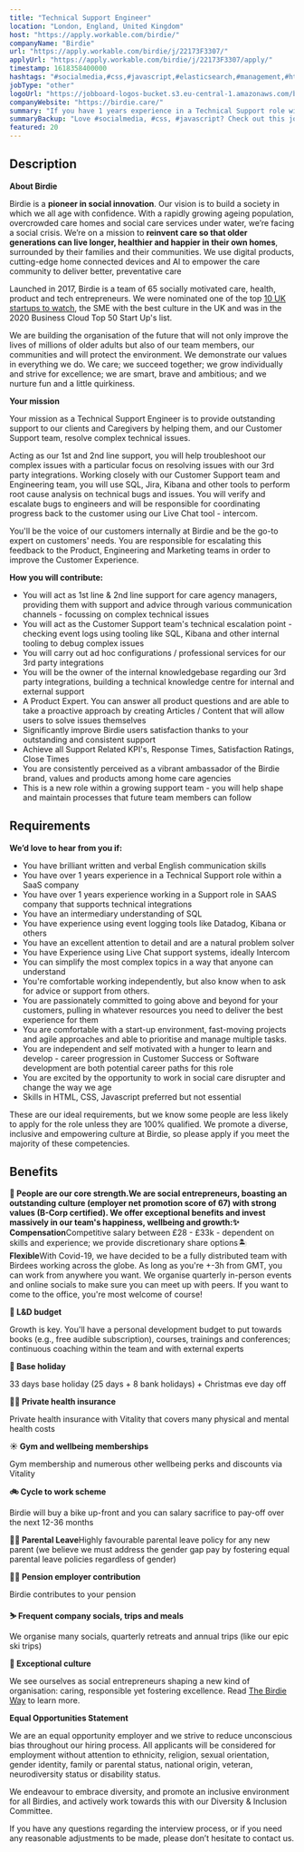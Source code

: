 ```yaml
---
title: "Technical Support Engineer"
location: "London, England, United Kingdom"
host: "https://apply.workable.com/birdie/"
companyName: "Birdie"
url: "https://apply.workable.com/birdie/j/22173F3307/"
applyUrl: "https://apply.workable.com/birdie/j/22173F3307/apply/"
timestamp: 1618358400000
hashtags: "#socialmedia,#css,#javascript,#elasticsearch,#management,#html,#office,#content,#analytics,#marketing"
jobType: "other"
logoUrl: "https://jobboard-logos-bucket.s3.eu-central-1.amazonaws.com/birdie"
companyWebsite: "https://birdie.care/"
summary: "If you have 1 years experience in a Technical Support role within a SaaS company, consider applying to Birdie's job post for a new technical support engineer."
summaryBackup: "Love #socialmedia, #css, #javascript? Check out this job post!"
featured: 20
---
```


## Description

**About Birdie**

Birdie is a **pioneer in social innovation**. Our vision is to build a society in which we all age with confidence. With a rapidly growing ageing population, overcrowded care homes and social care services under water, we’re facing a social crisis. We’re on a mission to **reinvent care so that older generations can live longer, healthier and happier in their own homes**, surrounded by their families and their communities. We use digital products, cutting-edge home connected devices and AI to empower the care community to deliver better, preventative care

Launched in 2017, Birdie is a team of 65 socially motivated care, health, product and tech entrepreneurs. We were nominated one of the top [10 UK startups to watch](https://www.eu-startups.com/2019/01/10-uk-startups-to-look-out-for-in-2019/), the SME with the best culture in the UK and was in the 2020 Business Cloud Top 50 Start Up's list.

We are building the organisation of the future that will not only improve the lives of millions of older adults but also of our team members, our communities and will protect the environment. We demonstrate our values in everything we do. We care; we succeed together; we grow individually and strive for excellence; we are smart, brave and ambitious; and we nurture fun and a little quirkiness.

**Your mission**

Your mission as a Technical Support Engineer is to provide outstanding support to our clients and Caregivers by helping them, and our Customer Support team, resolve complex technical issues.

Acting as our 1st and 2nd line support, you will help troubleshoot our complex issues with a particular focus on resolving issues with our 3rd party integrations. Working closely with our Customer Support team and Engineering team, you will use SQL, Jira, Kibana and other tools to perform root cause analysis on technical bugs and issues. You will verify and escalate bugs to engineers and will be responsible for coordinating progress back to the customer using our Live Chat tool - intercom.

You'll be the voice of our customers internally at Birdie and be the go-to expert on customers' needs. You are responsible for escalating this feedback to the Product, Engineering and Marketing teams in order to improve the Customer Experience.

**How you will contribute:**

*   You will act as 1st line & 2nd line support for care agency managers, providing them with support and advice through various communication channels - focussing on complex technical issues
*   You will act as the Customer Support team's technical escalation point - checking event logs using tooling like SQL, Kibana and other internal tooling to debug complex issues
*   You will carry out ad hoc configurations / professional services for our 3rd party integrations
*   You will be the owner of the internal knowledgebase regarding our 3rd party integrations, building a technical knowledge centre for internal and external support
*   A Product Expert. You can answer all product questions and are able to take a proactive approach by creating Articles / Content that will allow users to solve issues themselves
*   Significantly improve Birdie users satisfaction thanks to your outstanding and consistent support
*   Achieve all Support Related KPI's, Response Times, Satisfaction Ratings, Close Times
*   You are consistently perceived as a vibrant ambassador of the Birdie brand, values and products among home care agencies
*   This is a new role within a growing support team - you will help shape and maintain processes that future team members can follow

## Requirements

**We’d love to hear from you if:**

*   You have brilliant written and verbal English communication skills
*   You have over 1 years experience in a Technical Support role within a SaaS company
*   You have over 1 years experience working in a Support role in SAAS company that supports technical integrations
*   You have an intermediary understanding of SQL
*   You have experience using event logging tools like Datadog, Kibana or others
*   You have an excellent attention to detail and are a natural problem solver
*   You have Experience using Live Chat support systems, ideally Intercom
*   You can simplify the most complex topics in a way that anyone can understand
*   You're comfortable working independently, but also know when to ask for advice or support from others.
*   You are passionately committed to going above and beyond for your customers, pulling in whatever resources you need to deliver the best experience for them
*   You are comfortable with a start-up environment, fast-moving projects and agile approaches and able to prioritise and manage multiple tasks.
*   You are independent and self motivated with a hunger to learn and develop - career progression in Customer Success or Software development are both potential career paths for this role
*   You are excited by the opportunity to work in social care disrupter and change the way we age
*   Skills in HTML, CSS, Javascript preferred but not essential

These are our ideal requirements, but we know some people are less likely to apply for the role unless they are 100% qualified. We promote a diverse, inclusive and empowering culture at Birdie, so please apply if you meet the majority of these competencies.

## Benefits

**🙌 People are our core strength.**We are social entrepreneurs, boasting an outstanding culture (employer net promotion score of 67) with strong values (B-Corp certified). We offer exceptional benefits and invest massively in our team's happiness, wellbeing and growth:**✨ Compensation**Competitive salary between £28 - £33k - dependent on skills and experience; we provide discretionary share options🏝 **Flexible**With Covid-19, we have decided to be a fully distributed team with Birdees working across the globe. As long as you're +-3h from GMT, you can work from anywhere you want. We organise quarterly in-person events and online socials to make sure you can meet up with peers. If you want to come to the office, you're most welcome of course!

**🌱 L&D budget**

Growth is key. You'll have a personal development budget to put towards books (e.g., free audible subscription), courses, trainings and conferences; continuous coaching within the team and with external experts

**🌴 Base holiday**

33 days base holiday (25 days + 8 bank holidays) + Christmas eve day off

**👩‍⚕️ Private health insurance**

Private health insurance with Vitality that covers many physical and mental health costs

**☀️ Gym and wellbeing memberships**

Gym membership and numerous other wellbeing perks and discounts via Vitality

**🚲 Cycle to work scheme**

Birdie will buy a bike up-front and you can salary sacrifice to pay-off over the next 12-36 months

**👼🏽 Parental Leave**Highly favourable parental leave policy for any new parent (we believe we must address the gender gap pay by fostering equal parental leave policies regardless of gender)

**👵🏻 Pension employer contribution**

Birdie contributes to your pension

**⛷ Frequent company socials, trips and meals**

We organise many socials, quarterly retreats and annual trips (like our epic ski trips)

**🤗 Exceptional culture**

We see ourselves as social entrepreneurs shaping a new kind of organisation: caring, responsible yet fostering excellence. Read [The Birdie Way](https://birdie.care/blog/the-birdie-way-how-we-are-building-the-best-place-to-work-one-day-at-a-time) to learn more.

**Equal Opportunities Statement**

We are an equal opportunity employer and we strive to reduce unconscious bias throughout our hiring process. All applicants will be considered for employment without attention to ethnicity, religion, sexual orientation, gender identity, family or parental status, national origin, veteran, neurodiversity status or disability status.

We endeavour to embrace diversity, and promote an inclusive environment for all Birdies, and actively work towards this with our Diversity & Inclusion Committee.

If you have any questions regarding the interview process, or if you need any reasonable adjustments to be made, please don’t hesitate to contact us.

